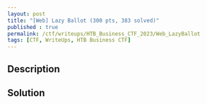 ```yaml
---
layout: post
title: "[Web] Lazy Ballot (300 pts, 383 solved)"
published : true
permalink: /ctf/writeups/HTB_Business_CTF_2023/Web_LazyBallot
tags: [CTF, WriteUps, HTB Business CTF]
---
```

## Description


## Solution
